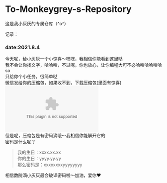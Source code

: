 # To-Monkeygrey-s-Repository
这是我小灰灰的专属仓库（^o^）

记录：
### date:2021.8.4
今天呢，给小灰灰一个小惊喜～嘿嘿，我相信你能看到这里哒  
我不会让你找文字，哈哈哈，不过呢，你也放心，让你编程大可不必哈哈哈哈哈哈  
so  
只给你个小任务，很简单哒  
微信发给你的压缩包，如果收不到，下载压缩包(里面有惊喜)  
![下载压缩包](https://github.com/PGL888999/To-Monkeygrey-s-Repository/blob/main/%E7%BB%99%E5%B0%8F%E7%81%B0%E7%81%B0%E7%9A%84%E6%83%8A%E5%96%9C.zip)  
但是呢，压缩包是有密码滴哦～我相信你能解开它的  
密码是什么呢？  
> 我的生日：xxxx.xx.xx  
> 你的生日：yyyy.yy.yy  
> 那么密码是：xxxxxxxxyyyyyyyy  
  
相信数院滴小灰灰最会破译密码啦～加油，爱你❤️
